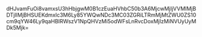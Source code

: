 dHJvamFuOi8vamxsU3hHbjgwM0B1czEuaHVhbC50b3A6MjcwMjIjVVMlMjBDTjIlMjBHSUEKdmxlc3M6Ly85YWQwNDc3MC03ZGRiLTRmMjMtZWU0ZS10cm9qYW46Ly9qaHBIRWszV1NpQHVzMi5odWFsLnRvcDoxMjIzMiNVUyUyMDk5Mjk=
